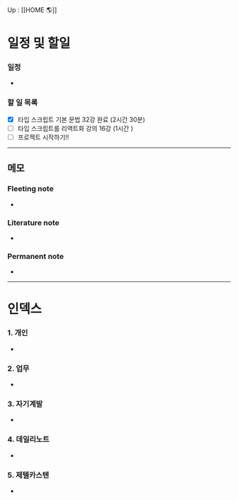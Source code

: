 Up : [[HOME 🌎]]

# 일정 및 할일
### 일정
- 

### 할 일 목록
 
- [x]  타입 스크립트 기본 문법 32강 완료 (2시간 30분)
- [ ]  타입 스크립트를 리액트화 강의 16강 (1시간 )
- [ ] 프로젝트 시작하기!! 

---

## 메모

### Fleeting note
- 

### Literature note
- 

### Permanent note
- 

---

# 인덱스
### 1. 개인 
- 
### 2. 업무
- 
### 3. 자기계발
- 
### 4. 데일리노트
- 
### 5. 제텔카스텐
- 